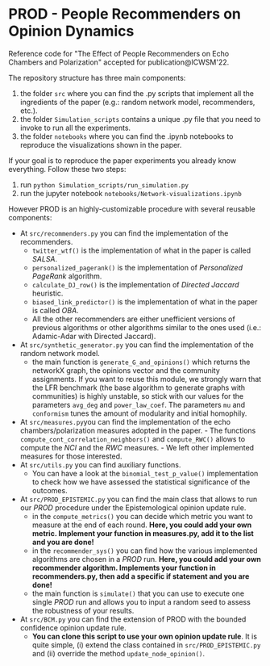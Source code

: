 # PROD - People Recommenders on Opinion Dynamics

Reference code for "The Effect of People Recommenders on Echo Chambers and Polarization" accepted for publication@ICWSM'22.

The repository structure has three main components:

  1. the folder ```src``` where you can find the .py scripts that implement all the ingredients of the paper (e.g.: random network model, recommenders, etc.). 
  2. the folder ```Simulation_scripts``` contains a unique .py file that you need to invoke to run all the experiments.
  3. the folder ```notebooks``` where you can find the .ipynb notebooks to reproduce the visualizations shown in the paper.

If your goal is to reproduce the paper experiments you already know everything. Follow these two steps:
  1. run ```python Simulation_scripts/run_simulation.py```
  2. run the jupyter notebook ```notebooks/Network-visualizations.ipynb```


However PROD is an highly-customizable procedure with several reusable components:
  - At ```src/recommenders.py``` you can find the implementation of the recommenders.
    - ```twitter_wtf()``` is the implementation of what in the paper is called _SALSA_.
    - ```personalized_pagerank()``` is the implementation of _Personalized PageRank_ algorithm.
    - ```calculate_DJ_row()``` is the implementation of _Directed Jaccard_ heuristic.
    - ```biased_link_predictor()``` is the implementation of what in the paper is called _OBA_.
    - All the other recommenders are either unefficient versions of previous algorithms or other algorithms similar to the ones used (i.e.: Adamic-Adar with Directed Jaccard).
  - At ```src/synthetic_generator.py``` you can find the implementation of the random network model.
    -  the main function is ```generate_G_and_opinions()``` which returns the networkX graph, the opinions vector and the community assignments. If you want to reuse this module, we strongly warn that the LFR benchmark (the base algorithm to generate graphs with communities) is highly unstable, so stick with our values for the parameters ```avg_deg``` and ```power_law_coef```. The parameters ```mu``` and ```conformism``` tunes the amount of modularity and initial homophily.
  -  At ```src/measures.py```you can find the implementation of the echo chambers/polarization measures adopted in the paper.
    - The functions ```compute_cont_correlation_neighbors()``` and ```compute_RWC()``` allows to compute the _NCI_ and the _RWC_ measures.
    - We left other implemented measures for those interested.
  - At ```src/utils.py``` you can find auxiliary functions.
    - You can have a look at the ```binomial_test_p_value()``` implementation to check how we have assessed the statistical significance of the outcomes.
  - At ```src/PROD_EPISTEMIC.py``` you can find the main class that allows to run our _PROD_ procedure under the Epistemological opinion update rule.
    - in the ```compute_metrics()``` you can decide which metric you want to measure at the end of each round. **Here, you could add your own metric. Implement your function in measures.py, add it to the list and you are done!**
    - in the ```recommender_sys()``` you can find how the various implemented algorithms are chosen in a _PROD_ run. **Here, you could add your own recommender algorithm. Implements your function in recommenders.py, then add a specific if statement and you are done!**
    - the main function is ```simulate()``` that you can use to execute one single _PROD_ run and allows you to input a random seed to assess the robustness of your results.
  - At ```src/BCM.py``` you can find the extension of PROD with the bounded confidence opinion update rule. 
    - **You can clone this script to use your own opinion update rule**. It is quite simple, (i) extend the class contained in ```src/PROD_EPISTEMIC.py``` and (ii) override the method ```update_node_opinion()```.


